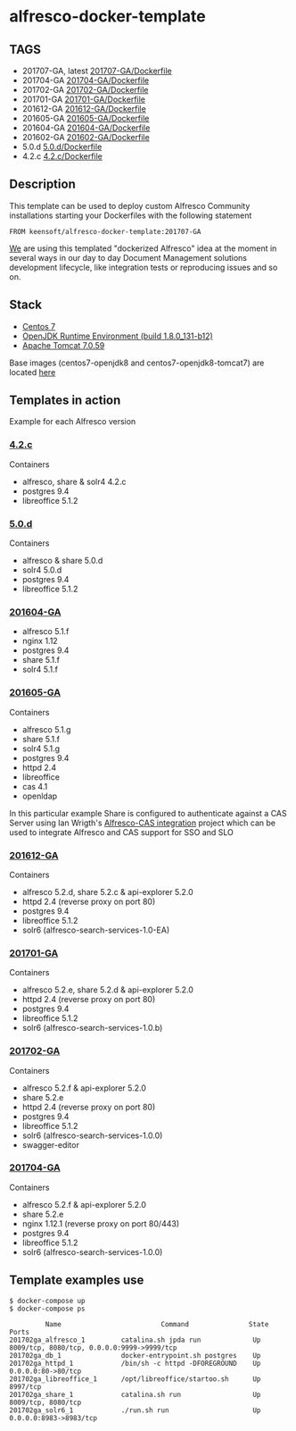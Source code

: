 # alfresco-docker-template

## TAGS

*  201707-GA, latest [201707-GA/Dockerfile](https://github.com/keensoft/alfresco-docker-template/blob/master/201707-GA/Dockerfile) 
*  201704-GA [201704-GA/Dockerfile](https://github.com/keensoft/alfresco-docker-template/blob/master/201704-GA/Dockerfile) 
*  201702-GA [201702-GA/Dockerfile](https://github.com/keensoft/alfresco-docker-template/blob/master/201702-GA/Dockerfile) 
*  201701-GA [201701-GA/Dockerfile](https://github.com/keensoft/alfresco-docker-template/blob/master/201701-GA/Dockerfile)
*  201612-GA [201612-GA/Dockerfile](https://github.com/keensoft/alfresco-docker-template/blob/master/201612-GA/Dockerfile)
*  201605-GA [201605-GA/Dockerfile](https://github.com/keensoft/alfresco-docker-template/blob/master/201605-GA/Dockerfile)
*  201604-GA [201604-GA/Dockerfile](https://github.com/keensoft/alfresco-docker-template/blob/master/201604-GA/Dockerfile)
*  201602-GA [201602-GA/Dockerfile](https://github.com/keensoft/alfresco-docker-template/blob/master/201602-GA/Dockerfile)
*  5.0.d [5.0.d/Dockerfile](https://github.com/keensoft/alfresco-docker-template/blob/master/5.0.d/Dockerfile)
*  4.2.c [4.2.c/Dockerfile](https://github.com/keensoft/alfresco-docker-template/blob/master/4.2.c/Dockerfile)

## Description

This template can be used to deploy custom Alfresco Community installations starting your Dockerfiles with the following statement

~~~~~
FROM keensoft/alfresco-docker-template:201707-GA
~~~~~

[We](http://keensoft.es/) are using this templated "dockerized Alfresco" idea at the moment in several ways in our day to day Document Management solutions development lifecycle, like integration tests or reproducing issues and so on.

## Stack

*   [Centos 7](https://hub.docker.com/_/centos/)
*   [OpenJDK Runtime Environment (build 1.8.0_131-b12)](http://openjdk.java.net/install/index.html)
*   [Apache Tomcat 7.0.59](https://www.apache.org/dist/tomcat/tomcat-7/v7.0.59/bin/apache-tomcat-7.0.59.tar.gz)

Base images (centos7-openjdk8 and centos7-openjdk8-tomcat7) are located [here](https://github.com/keensoft/alfresco-docker-template/blob/master/base)

## Templates in action

Example for each Alfresco version

### [4.2.c](https://github.com/keensoft/alfresco-docker-template/tree/master/templates/4.2.c)

Containers

* alfresco, share & solr4 4.2.c
* postgres 9.4
* libreoffice 5.1.2 



### [5.0.d](https://github.com/keensoft/alfresco-docker-template/tree/master/templates/5.0.d)

Containers

* alfresco & share 5.0.d
* solr4 5.0.d
* postgres 9.4
* libreoffice 5.1.2

### [201604-GA](https://github.com/keensoft/alfresco-docker-template/tree/master/templates/201604-GA)

* alfresco 5.1.f
* nginx 1.12
* postgres 9.4
* share 5.1.f
* solr4 5.1.f

### [201605-GA](https://github.com/keensoft/alfresco-docker-template/tree/master/templates/201605-GA)

Containers

* alfresco 5.1.g
* share 5.1.f
* solr4 5.1.g
* postgres 9.4
* httpd 2.4 
* libreoffice
* cas 4.1
* openldap

In this particular example Share is configured to authenticate against a CAS Server using Ian Wrigth's [Alfresco-CAS integration](https://github.com/wrighting/alfresco-cas) project which can be used to integrate Alfresco and CAS support for SSO and SLO

### [201612-GA](https://github.com/keensoft/alfresco-docker-template/tree/master/templates/201612-GA)

Containers

* alfresco 5.2.d, share 5.2.c & api-explorer 5.2.0
* httpd 2.4 (reverse proxy on port 80) 
* postgres 9.4 
* libreoffice 5.1.2
* solr6 (alfresco-search-services-1.0-EA)

### [201701-GA](https://github.com/keensoft/alfresco-docker-template/tree/master/templates/201701-GA)

Containers

* alfresco 5.2.e, share 5.2.d & api-explorer 5.2.0
* httpd 2.4 (reverse proxy on port 80)
* postgres 9.4  
* libreoffice 5.1.2
* solr6 (alfresco-search-services-1.0.b)

### [201702-GA](https://github.com/keensoft/alfresco-docker-template/tree/master/templates/201702-GA)

Containers

* alfresco 5.2.f & api-explorer 5.2.0
* share 5.2.e
* httpd 2.4 (reverse proxy on port 80)
* postgres 9.4
* libreoffice 5.1.2
* solr6 (alfresco-search-services-1.0.0)
* swagger-editor 


### [201704-GA](https://github.com/keensoft/alfresco-docker-template/tree/master/templates/201704-GA)

Containers

* alfresco 5.2.f & api-explorer 5.2.0
* share 5.2.e
* nginx 1.12.1 (reverse proxy on port 80/443)
* postgres 9.4
* libreoffice 5.1.2
* solr6 (alfresco-search-services-1.0.0)

## Template examples use

~~~~~
$ docker-compose up
$ docker-compose ps

         Name                         Command               State                     Ports                    
201702ga_alfresco_1         catalina.sh jpda run             Up      8009/tcp, 8080/tcp, 0.0.0.0:9999->9999/tcp 
201702ga_db_1               docker-entrypoint.sh postgres    Up                                                 
201702ga_httpd_1            /bin/sh -c httpd -DFOREGROUND    Up      0.0.0.0:80->80/tcp                         
201702ga_libreoffice_1      /opt/libreoffice/startoo.sh      Up      8997/tcp                                   
201702ga_share_1            catalina.sh run                  Up      8009/tcp, 8080/tcp                         
201702ga_solr6_1            ./run.sh run                     Up      0.0.0.0:8983->8983/tcp                     
~~~~~
